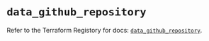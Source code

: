 # `data_github_repository`

Refer to the Terraform Registory for docs: [`data_github_repository`](https://registry.terraform.io/providers/integrations/github/5.25.0/docs/data-sources/repository).
